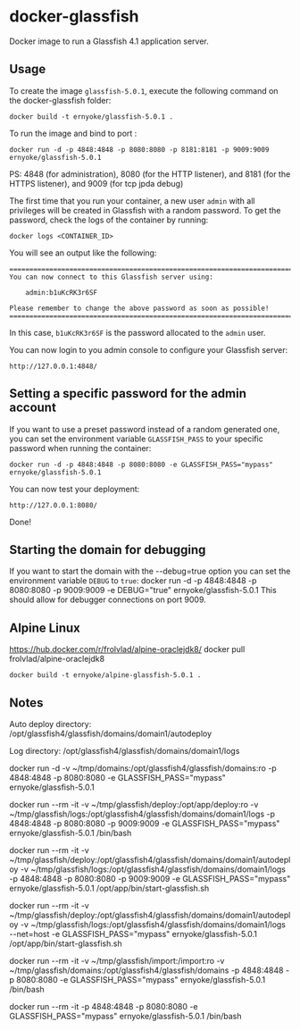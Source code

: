 docker-glassfish
================

Docker image to run a Glassfish 4.1 application server.

Usage
-----

To create the image `glassfish-5.0.1`, execute the following command on the docker-glassfish folder:

	docker build -t ernyoke/glassfish-5.0.1 .

To run the image and bind to port :

	docker run -d -p 4848:4848 -p 8080:8080 -p 8181:8181 -p 9009:9009 ernyoke/glassfish-5.0.1

PS: 4848 (for administration), 8080 (for the HTTP listener), and 8181 (for the HTTPS listener), and 9009 (for tcp jpda debug)

The first time that you run your container, a new user `admin` with all privileges 
will be created in Glassfish with a random password. To get the password, check the logs
of the container by running:

	docker logs <CONTAINER_ID>

You will see an output like the following:

	========================================================================
	You can now connect to this Glassfish server using:

	    admin:b1uKcRK3r6SF

	Please remember to change the above password as soon as possible!
	========================================================================

In this case, `b1uKcRK3r6SF` is the password allocated to the `admin` user.

You can now login to you admin console to configure your Glassfish server:

	http://127.0.0.1:4848/


Setting a specific password for the admin account
-------------------------------------------------

If you want to use a preset password instead of a random generated one, you can
set the environment variable `GLASSFISH_PASS` to your specific password when running the container:

	docker run -d -p 4848:4848 -p 8080:8080 -e GLASSFISH_PASS="mypass" ernyoke/glassfish-5.0.1

You can now test your deployment:

	http://127.0.0.1:8080/

Done!

Starting the domain for debugging
---------------------------------

If you want to start the domain with the --debug=true option you can
set the environment variable `DEBUG` to `true`:
	docker run -d -p 4848:4848 -p 8080:8080 -p 9009:9009 -e DEBUG="true" ernyoke/glassfish-5.0.1
This should allow for debugger connections on port 9009.

Alpine Linux
------------
https://hub.docker.com/r/frolvlad/alpine-oraclejdk8/
docker pull frolvlad/alpine-oraclejdk8

	docker build -t ernyoke/alpine-glassfish-5.0.1 .

Notes
-----
Auto deploy directory:
/opt/glassfish4/glassfish/domains/domain1/autodeploy

Log directory:
/opt/glassfish4/glassfish/domains/domain1/logs


docker run -d -v ~/tmp/domains:/opt/glassfish4/glassfish/domains:ro -p 4848:4848 -p 8080:8080 -e GLASSFISH_PASS="mypass" ernyoke/glassfish-5.0.1

docker run --rm -it -v ~/tmp/glassfish/deploy:/opt/app/deploy:ro -v ~/tmp/glassfish/logs:/opt/glassfish4/glassfish/domains/domain1/logs -p 4848:4848 -p 8080:8080 -p 9009:9009 -e GLASSFISH_PASS="mypass" ernyoke/glassfish-5.0.1 /bin/bash

docker run --rm -it -v ~/tmp/glassfish/deploy:/opt/glassfish4/glassfish/domains/domain1/autodeploy -v ~/tmp/glassfish/logs:/opt/glassfish4/glassfish/domains/domain1/logs -p 4848:4848 -p 8080:8080 -p 9009:9009 -e GLASSFISH_PASS="mypass" ernyoke/glassfish-5.0.1 /opt/app/bin/start-glassfish.sh

docker run --rm -it -v ~/tmp/glassfish/deploy:/opt/glassfish4/glassfish/domains/domain1/autodeploy -v ~/tmp/glassfish/logs:/opt/glassfish4/glassfish/domains/domain1/logs --net=host -e GLASSFISH_PASS="mypass" ernyoke/glassfish-5.0.1 /opt/app/bin/start-glassfish.sh

docker run --rm -it -v ~/tmp/glassfish/import:/import:ro -v ~/tmp/glassfish/domains:/opt/glassfish4/glassfish/domains -p 4848:4848 -p 8080:8080 -e GLASSFISH_PASS="mypass" ernyoke/glassfish-5.0.1 /bin/bash

docker run --rm -it -p 4848:4848 -p 8080:8080 -e GLASSFISH_PASS="mypass" ernyoke/glassfish-5.0.1 /bin/bash


